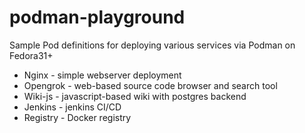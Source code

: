 # podman-playground
Sample Pod definitions for deploying various services via Podman on Fedora31+

- Nginx - simple webserver deployment
- Opengrok - web-based source code browser and search tool
- Wiki-js - javascript-based wiki with postgres backend
- Jenkins - jenkins CI/CD
- Registry - Docker registry
